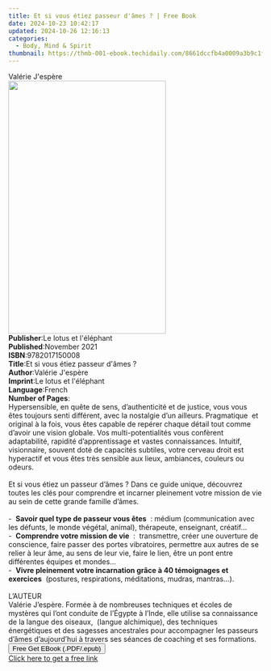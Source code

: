 ```yaml
---
title: Et si vous étiez passeur d'âmes ? | Free Book
date: 2024-10-23 10:42:17
updated: 2024-10-26 12:16:13
categories:
  - Body, Mind & Spirit
thumbnail: https://thmb-001-ebook.techidaily.com/8661dccfb4a0009a3b9c1f5dacafae535e03fe6099078edd5510c9ea180b2f11.jpg
---
```

<main id="book-container">
  <div class="flex flex-col">
    <div class="book-brief flex-1 py-6 px-4 sm:p-6 md:py-10 md:px-8">
      <!-- brief-->
      <div class="book-brief-main">Valérie J'espère</div>
    </div>
    <div
      class="book-meta-info flex-1 grid gap-4 col-start-1 col-end-3 row-start-1 sm:mb-6 sm:grid-cols-4 lg:gap-6 lg:col-start-2 lg:row-end-6 lg:row-span-6 lg:mb-0"
    >
      <div
        class="book-meta-info-left place-content-center mt-4 p-4 text-sm leading-6 col-start-2 col-span-2 dark:text-slate-400"
      >
        <img
          class="w-full h-500 object-cover rounded-lg sm:h-255 sm:col-span-2 lg:col-span-full"
          src="https://img-001-ebook.techidaily.com/c90ba4f0f6e26f1f65f1cf1c2510df7bcd8af2d39972ee05738929a71e502107.jpg"
          alt=""
          width="312"
          height="500"
        />
      </div>
      <div
        class="book-meta-info-right mt-2 col-start-1 row-start-2 col-span-3 self-center"
      >
        <!-- meta data  -->
        <div class="flex flex-col px-4 md:px-8">
          <div class="flex-1">
            <strong>Publisher</strong>:<span class="px-2"
              >Le lotus et l&#39;éléphant</span
            >
          </div>
          <div class="flex-1">
            <strong>Published</strong>:<span class="px-2">November 2021</span>
          </div>
          <div class="flex-1">
            <strong>ISBN</strong>:<span class="px-2">9782017150008</span>
          </div>
          <div class="flex-1">
            <strong>Title</strong>:<span class="px-2"
              >Et si vous étiez passeur d&#39;âmes ?</span
            >
          </div>
          <div class="flex-1">
            <strong>Author</strong>:<span class="px-2"
              >Valérie J&#39;espère</span
            >
          </div>
          <div class="flex-1">
            <strong>Imprint</strong>:<span class="px-2"
              >Le lotus et l&#39;éléphant</span
            >
          </div>
          <div class="flex-1">
            <strong>Language</strong>:<span class="px-2">French</span>
          </div>
          <div class="flex-1">
            <strong>Number of Pages</strong>:<span class="px-2"></span>
          </div>
        </div>
      </div>
    </div>
    <div class="book-description flex-1 py-6 px-4 sm:p-6 md:py-10 md:px-8">
      <div class="book-description-main">
        <div accordion-content="" id="description">
          Hypersensible, en quête de sens, d’authenticité et de justice, vous
          vous êtes toujours senti différent, avec la nostalgie d’un ailleurs.
          Pragmatique&nbsp; et original à la fois, vous êtes capable de repérer
          chaque détail tout comme d’avoir une vision globale. Vos
          multi-potentialités vous confèrent adaptabilité, rapidité
          d’apprentissage et vastes connaissances. Intuitif, visionnaire,
          souvent doté de capacités subtiles, votre cerveau droit est hyperactif
          et vous êtes très sensible aux lieux, ambiances, couleurs ou
          odeurs.<br /><br />Et si vous étiez un passeur d’âmes ? Dans ce guide
          unique, découvrez toutes les clés pour comprendre et incarner
          pleinement votre mission de vie au sein de cette grande famille
          d’âmes.<br /><br />-&nbsp;
          <strong>Savoir quel type de passeur vous êtes</strong>&nbsp; : médium
          (communication avec les défunts, le monde végétal, animal),
          thérapeute, enseignant, créatif…<br />-&nbsp;
          <strong>Comprendre votre mission de vie</strong>&nbsp; :&nbsp;
          transmettre, créer une ouverture de conscience, faire passer des
          portes vibratoires, permettre aux autres de se relier à leur âme, au
          sens de leur vie, faire le lien, être un pont entre différentes
          équipes et mondes...<br />-&nbsp;
          <strong
            >Vivre pleinement votre incarnation grâce à 40 témoignages et
            exercices</strong
          >&nbsp; (postures, respirations, méditations, mudras, mantras...).<br /><br />L’AUTEUR<br />Valérie
          J’espère. Formée à de nombreuses techniques et écoles de mystères qui
          l’ont conduite de l’Égypte à l’Inde, elle utilise sa connaissance de
          la langue des oiseaux,&nbsp; (langue alchimique), des techniques
          énergétiques et des sagesses ancestrales pour accompagner les passeurs
          d’âmes d’aujourd’hui à travers ses séances de coaching et ses
          formations.
        </div>
        <div class="accordion-fader"></div>
      </div>
    </div>
    <div class="book-excerpts flex-1 py-6 px-4 sm:p-6 md:py-10 md:px-8"></div>
    <div
      class="book-about-author flex-1 py-6 px-4 sm:p-6 md:py-10 md:px-8"
    ></div>
    <div class="book-free-get flex-1 py-6 px-4 sm:p-6 md:py-10 md:px-8">
      <button
        id="btn-free-get"
        class="bg-blue-500 hover:bg-blue-700 text-white font-bold py-2 px-4 rounded"
      >
        Free Get EBook (.PDF/.epub)
      </button>
      <div id="countdown-display" class="px-2 text-lg mt-2"></div>
      <a
        id="free-link"
        class="hidden bg-blue-500 hover:bg-blue-700 text-white font-bold py-2 px-4 rounded"
        href="https://www.ebooks.com/en-us/book/210406619/et-si-vous-tiez-passeur-d-mes/val-rie-j-esp-re/"
        target="_blank"
        >Click here to get a free link</a
      >
    </div>
    <script>
      let countdownTime = 0;
      let countdownInterval = null;
      document
        .getElementById('btn-free-get')
        .addEventListener('click', startCountdown);
      function startCountdown() {
        countdownTime = new Date().getTime() + 60000 * 3;
        countdownInterval = setInterval(updateCountdown, 1000);
        document.getElementById('btn-free-get').disabled = true;
        document
          .getElementById('btn-free-get')
          .classList.add('bg-gray-500', 'cursor-not-allowed');
      }
      function updateCountdown() {
        let currentTime = new Date().getTime();
        let timeLeft = countdownTime - currentTime;
        let secondsLeft = Math.floor(timeLeft / 1000);
        document.getElementById('countdown-display').innerHTML =
          `Remaining time: ${secondsLeft} seconds.`;
        if (secondsLeft <= 0) {
          clearInterval(countdownInterval);
          document.getElementById('btn-free-get').classList.add('hidden');
          document.getElementById('free-link').classList.remove('hidden');
          document.getElementById('countdown-display').innerHTML = '';
        }
      }
    </script>
  </div>
</main>
